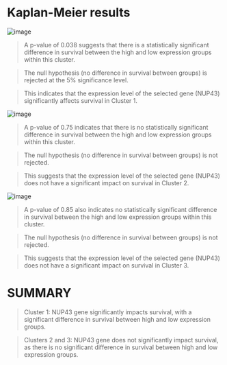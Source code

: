 # Kaplan-Meier results

![image](https://github.com/Nayeema123/Survival_Analysis/assets/108891639/8d0b18c0-dfcc-4be4-8e54-9d1ce8ae7929)

> A p-value of 0.038 suggests that there is a statistically significant difference in survival between the high and low expression groups within this cluster.

> The null hypothesis (no difference in survival between groups) is rejected at the 5% significance level.

> This indicates that the expression level of the selected gene (NUP43) significantly affects survival in Cluster 1.


![image](https://github.com/Nayeema123/Survival_Analysis/assets/108891639/5f6d9565-d101-453e-b1cf-aeb996377c1b)


> A p-value of 0.75 indicates that there is no statistically significant difference in survival between the high and low expression groups within this cluster.

> The null hypothesis (no difference in survival between groups) is not rejected.

> This suggests that the expression level of the selected gene (NUP43) does not have a significant impact on survival in Cluster 2.


![image](https://github.com/Nayeema123/Survival_Analysis/assets/108891639/fdf4f29b-1b05-4cf2-bf2f-919a6fcf18c7)

> A p-value of 0.85 also indicates no statistically significant difference in survival between the high and low expression groups within this cluster.

> The null hypothesis (no difference in survival between groups) is not rejected.

> This suggests that the expression level of the selected gene (NUP43) does not have a significant impact on survival in Cluster 3.


# SUMMARY
> Cluster 1: NUP43 gene significantly impacts survival, with a significant difference in survival between high and low expression groups.

> Clusters 2 and 3: NUP43 gene does not significantly impact survival, as there is no significant difference in survival between high and low expression groups.




